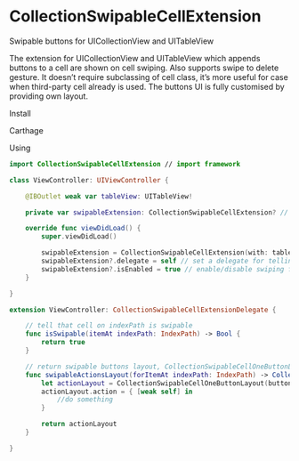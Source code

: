 # CollectionSwipableCellExtension
Swipable buttons for UICollectionView and UITableView

The extension for UICollectionView and UITableView which appends buttons to a cell are shown on cell swiping. Also supports swipe to delete gesture.
It doesn’t require subclassing of cell class, it’s more useful for case when third-party cell already is used.
The buttons UI is fully customised by providing own layout.

Install

Carthage

Using

```swift
import CollectionSwipableCellExtension // import framework

class ViewController: UIViewController {

	@IBOutlet weak var tableView: UITableView!

	private var swipableExtension: CollectionSwipableCellExtension? // make a strong reference

	override func viewDidLoad() {
		super.viewDidLoad()

		swipableExtension = CollectionSwipableCellExtension(with: tableView) // initialize with UITableView or UICollectionView
		swipableExtension?.delegate = self // set a delegate for telling whoch cells are swipable and set layout
		swipableExtension?.isEnabled = true // enable/disable swiping functionality for all cells
	}

}

extension ViewController: CollectionSwipableCellExtensionDelegate {

	// tell that cell on indexPath is swipable
	func isSwipable(itemAt indexPath: IndexPath) -> Bool {
		return true
	}

	// return swipable buttons layout, CollectionSwipableCellOneButtonLayout is default sample layout, you can make yourself
	func swipableActionsLayout(forItemAt indexPath: IndexPath) -> CollectionSwipableCellLayout? {
		let actionLayout = CollectionSwipableCellOneButtonLayout(buttonWidth: 100, insets: .zero, direction: .leftToRight)
		actionLayout.action = { [weak self] in
			//do something
		}

		return actionLayout
	}

}  
```
